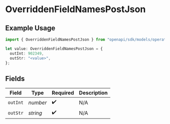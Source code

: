 # OverriddenFieldNamesPostJson

## Example Usage

```typescript
import { OverriddenFieldNamesPostJson } from "openapi/sdk/models/operations";

let value: OverriddenFieldNamesPostJson = {
  outInt: 902349,
  outStr: "<value>",
};
```

## Fields

| Field              | Type               | Required           | Description        |
| ------------------ | ------------------ | ------------------ | ------------------ |
| `outInt`           | *number*           | :heavy_check_mark: | N/A                |
| `outStr`           | *string*           | :heavy_check_mark: | N/A                |